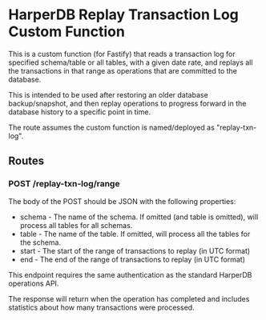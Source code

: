 # HarperDB Replay Transaction Log Custom Function

This is a custom function (for Fastify) that reads a transaction log for specified schema/table or all tables, with a given date rate, and replays all the transactions in that range as operations that are committed to the database.

This is intended to be used after restoring an older database backup/snapshot, and then replay operations to progress forward in the database history to a specific point in time.

The route assumes the custom function is named/deployed as "replay-txn-log".

## Routes

### POST /replay-txn-log/range

The body of the POST should be JSON with the following properties:
* schema - The name of the schema. If omitted (and table is omitted), will process all tables for all schemas.
* table - The name of the table. If omitted, will process all the tables for the schema.
* start - The start of the range of transactions to replay (in UTC format)
* end - The end of the range of transactions to replay (in UTC format)

This endpoint requires the same authentication as the standard HarperDB operations API.

The response will return when the operation has completed and includes statistics about how many transactions were processed.
